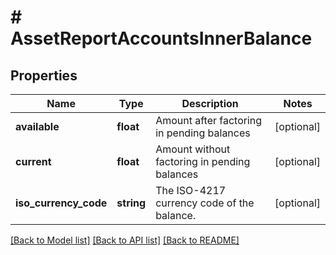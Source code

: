 # # AssetReportAccountsInnerBalance

## Properties

Name | Type | Description | Notes
------------ | ------------- | ------------- | -------------
**available** | **float** | Amount after factoring in pending balances | [optional]
**current** | **float** | Amount without factoring in pending balances | [optional]
**iso_currency_code** | **string** | The ISO-4217 currency code of the balance. | [optional]

[[Back to Model list]](../../README.md#models) [[Back to API list]](../../README.md#endpoints) [[Back to README]](../../README.md)
